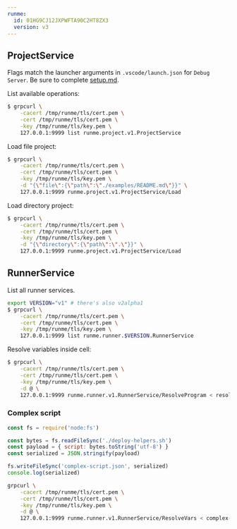 ```yaml
---
runme:
  id: 01HG9CJ12JXPWFTA90C2HT8ZX3
  version: v3
---
```


## ProjectService

Flags match the launcher arguments in `.vscode/launch.json` for `Debug Server`. Be sure to complete [setup.md](setup.md).

List available operations:

```sh {"id":"01HG9EB92X51P42CG6CGH00FT3"}
$ grpcurl \
    -cacert /tmp/runme/tls/cert.pem \
    -cert /tmp/runme/tls/cert.pem \
    -key /tmp/runme/tls/key.pem \
    127.0.0.1:9999 list runme.project.v1.ProjectService
```

Load file project:

```sh {"id":"01HG9EB92X51P42CG6CK41HRRV","terminalRows":"28"}
$ grpcurl \
    -cacert /tmp/runme/tls/cert.pem \
    -cert /tmp/runme/tls/cert.pem \
    -key /tmp/runme/tls/key.pem \
    -d "{\"file\":{\"path\":\"./examples/README.md\"}}" \
    127.0.0.1:9999 runme.project.v1.ProjectService/Load
```

Load directory project:

```sh {"id":"01HG9EB92X51P42CG6CP8Y07F1","terminalRows":"28"}
$ grpcurl \
    -cacert /tmp/runme/tls/cert.pem \
    -cert /tmp/runme/tls/cert.pem \
    -key /tmp/runme/tls/key.pem \
    -d "{\"directory\":{\"path\":\".\"}}" \
    127.0.0.1:9999 runme.project.v1.ProjectService/Load
```

## RunnerService

List all runner services.

```sh {"id":"01HNGQNYYWKP635FT8GHE67476","promptEnv":"false"}
export VERSION="v1" # there's also v2alpha1
$ grpcurl \
    -cacert /tmp/runme/tls/cert.pem \
    -cert /tmp/runme/tls/cert.pem \
    -key /tmp/runme/tls/key.pem \
    127.0.0.1:9999 list runme.runner.$VERSION.RunnerService
```

Resolve variables inside cell:

```sh {"id":"01HNGQS6TV8YKQAKE0ZD7TZREH","name":"resolve-vars","promptEnv":"false","terminalRows":"48"}
$ grpcurl \
    -cacert /tmp/runme/tls/cert.pem \
    -cert /tmp/runme/tls/cert.pem \
    -key /tmp/runme/tls/key.pem \
    -d @ \
    127.0.0.1:9999 runme.runner.v1.RunnerService/ResolveProgram < resolve-program.json
```

### Complex script

```javascript {"id":"01HNQWVXY92G9KC9VYB17EMNR4","interactive":"false"}
const fs = require('node:fs')

const bytes = fs.readFileSync('./deploy-helpers.sh')
const payload = { script: bytes.toString('utf-8') }
const serialized = JSON.stringify(payload)

fs.writeFileSync('complex-script.json', serialized)
console.log(serialized)
```

```sh {"id":"01HNQVQB1H16B9QNV49BR0EJYY","promptEnv":"false","terminalRows":"15"}
grpcurl \
    -cacert /tmp/runme/tls/cert.pem \
    -cert /tmp/runme/tls/cert.pem \
    -key /tmp/runme/tls/key.pem \
    -d @ \
    127.0.0.1:9999 runme.runner.v1.RunnerService/ResolveVars < complex-script.json
```
